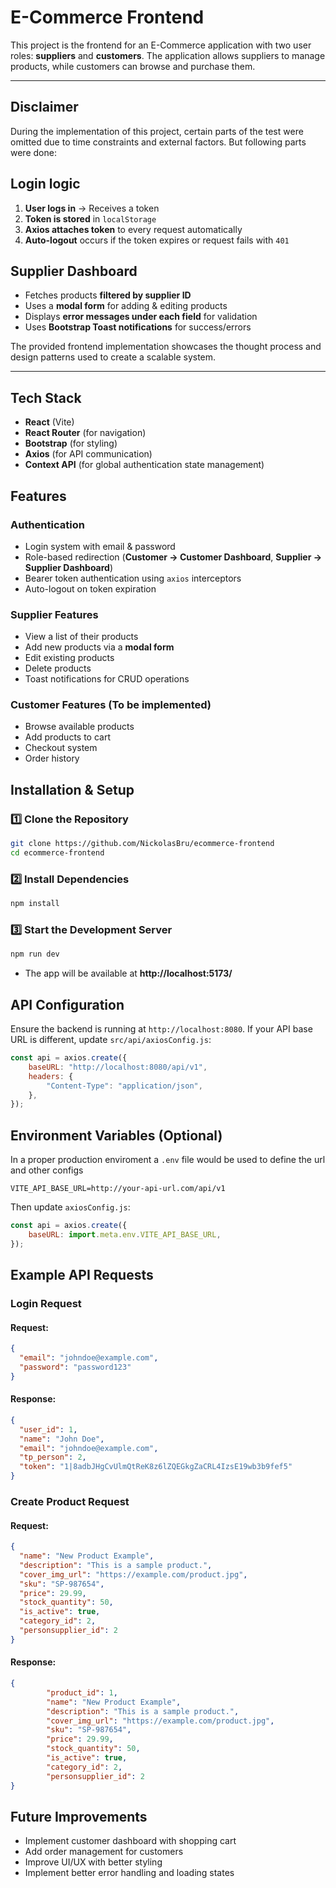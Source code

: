 # E-Commerce Frontend

This project is the frontend for an E-Commerce application with two user roles: **suppliers** and **customers**. The application allows suppliers to manage products, while customers can browse and purchase them.

---

## Disclaimer
During the implementation of this project, certain parts of the test were omitted due to time constraints and external factors. But following parts were done:

##  Login logic
1. **User logs in** → Receives a token
2. **Token is stored** in `localStorage`
3. **Axios attaches token** to every request automatically
4. **Auto-logout** occurs if the token expires or request fails with `401`

##  Supplier Dashboard
- Fetches products **filtered by supplier ID**
- Uses a **modal form** for adding & editing products
- Displays **error messages under each field** for validation
- Uses **Bootstrap Toast notifications** for success/errors

The provided frontend implementation showcases the thought process and design patterns used to create a scalable system.

---

## Tech Stack
- **React** (Vite)
- **React Router** (for navigation)
- **Bootstrap** (for styling)
- **Axios** (for API communication)
- **Context API** (for global authentication state management)

## Features
### Authentication
- Login system with email & password
- Role-based redirection (**Customer → Customer Dashboard**, **Supplier → Supplier Dashboard**)
- Bearer token authentication using `axios` interceptors
- Auto-logout on token expiration

### Supplier Features
- View a list of their products
- Add new products via a **modal form**
- Edit existing products
- Delete products
- Toast notifications for CRUD operations

### Customer Features (To be implemented)
- Browse available products
- Add products to cart
- Checkout system
- Order history

## Installation & Setup
### 1️⃣ Clone the Repository
```bash
git clone https://github.com/NickolasBru/ecommerce-frontend
cd ecommerce-frontend
```

### 2️⃣ Install Dependencies
```bash
npm install
```

### 3️⃣ Start the Development Server
```bash
npm run dev
```
- The app will be available at **http://localhost:5173/**

## API Configuration
Ensure the backend is running at `http://localhost:8080`. If your API base URL is different, update `src/api/axiosConfig.js`:

```javascript
const api = axios.create({
    baseURL: "http://localhost:8080/api/v1",
    headers: {
        "Content-Type": "application/json",
    },
});
```
## Environment Variables (Optional)
In a proper production enviroment a `.env` file would be used to define the url and other configs
```env
VITE_API_BASE_URL=http://your-api-url.com/api/v1
```
Then update `axiosConfig.js`:
```javascript
const api = axios.create({
    baseURL: import.meta.env.VITE_API_BASE_URL,
});
```

## Example API Requests
### **Login Request**
#### Request:
```json
{
  "email": "johndoe@example.com",
  "password": "password123"
}
```
#### Response:
```json
{
  "user_id": 1,
  "name": "John Doe",
  "email": "johndoe@example.com",
  "tp_person": 2,
  "token": "1|8adbJHgCvUlmQtReK8z6lZQEGkgZaCRL4IzsE19wb3b9fef5"
}
```

### **Create Product Request**
#### Request:
```json
{
  "name": "New Product Example",
  "description": "This is a sample product.",
  "cover_img_url": "https://example.com/product.jpg",
  "sku": "SP-987654",
  "price": 29.99,
  "stock_quantity": 50,
  "is_active": true,
  "category_id": 2,
  "personsupplier_id": 2
}
```
#### Response:
```json
{
        "product_id": 1,
        "name": "New Product Example",
        "description": "This is a sample product.",
        "cover_img_url": "https://example.com/product.jpg",
        "sku": "SP-987654",
        "price": 29.99,
        "stock_quantity": 50,
        "is_active": true,
        "category_id": 2,
        "personsupplier_id": 2
}
```

## Future Improvements
- Implement customer dashboard with shopping cart
- Add order management for customers
- Improve UI/UX with better styling
- Implement better error handling and loading states
